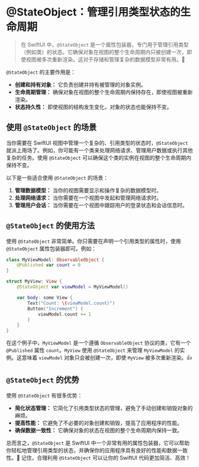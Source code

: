 ﻿# @StateObject：管理引用类型状态的生命周期

> 在 SwiftUI 中，`@StateObject` 是一个属性包装器，专门用于管理引用类型（例如类）的状态。它确保对象在视图的整个生命周期内只被创建一次，即使视图被多次重新渲染。这对于存储和管理复杂的数据模型非常有用。🎉

`@StateObject` 的主要作用是：

*   **创建和持有对象：** 它负责创建并持有被管理的对象实例。
*   **生命周期管理：** 确保对象在视图的整个生命周期内保持存在，即使视图被重新渲染。
*   **状态持久性：** 即使视图的结构发生变化，对象的状态也能保持不变。

## 使用 `@StateObject` 的场景

当你需要在 SwiftUI 视图中管理一个复杂的、引用类型的状态时，`@StateObject` 就派上用场了。例如，你可能有一个类来处理网络请求、管理用户数据或执行其他复杂的任务。使用 `@StateObject` 可以确保这个类的实例在视图的整个生命周期内保持不变。

以下是一些适合使用 `@StateObject` 的场景：

1.  **管理数据模型：** 当你的视图需要显示和操作复杂的数据模型时。
2.  **处理网络请求：** 当你需要在一个视图中发起和管理网络请求时。
3.  **管理用户会话：** 当你需要在一个视图中跟踪用户的登录状态和会话信息时。

## `@StateObject` 的使用方法

使用 `@StateObject` 非常简单。你只需要在声明一个引用类型的属性时，使用 `@StateObject` 属性包装器即可。例如：

```swift
class MyViewModel: ObservableObject {
    @Published var count = 0
}

struct MyView: View {
    @StateObject var viewModel = MyViewModel()

    var body: some View {
        Text("Count: \(viewModel.count)")
        Button("Increment") {
            viewModel.count += 1
        }
    }
}
```

在这个例子中，`MyViewModel` 是一个遵循 `ObservableObject` 协议的类，它有一个 `@Published` 属性 `count`。`MyView` 使用 `@StateObject` 来管理 `MyViewModel` 的实例。这意味着 `viewModel` 对象只会被创建一次，即使 `MyView` 被多次重新渲染。👍

## `@StateObject` 的优势

使用 `@StateObject` 有很多优势：

*   **简化状态管理：** 它简化了引用类型状态的管理，避免了手动创建和销毁对象的麻烦。
*   **提高性能：** 它避免了不必要的对象创建和销毁，提高了应用程序的性能。
*   **确保数据一致性：** 它确保对象的状态在视图的整个生命周期内保持一致。

总而言之，`@StateObject` 是 SwiftUI 中一个非常有用的属性包装器，它可以帮助你轻松地管理引用类型的状态，并确保你的应用程序具有良好的性能和数据一致性。🚀 记住，合理利用 `@StateObject` 可以让你的 SwiftUI 代码更加简洁、高效！


